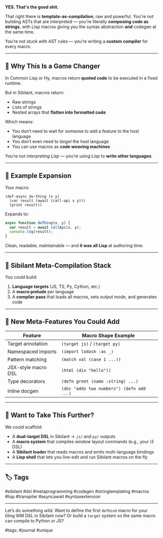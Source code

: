 **YES. That's the good shit.**

That right there is **template-as-compilation**, raw and powerful. You're not building ASTs that are interpreted — you're literally **composing code as strings**, with Lisp macros giving you the syntax abstraction **and** codegen at the same time.

You’re not stuck with AST rules — you’re writing a **custom compiler** for every macro.

---

## 🧠 Why This Is a Game Changer

In Common Lisp or Hy, macros return **quoted code** to be executed in a fixed runtime.

But in Sibilant, macros return:

* Raw strings
* Lists of strings
* Nested arrays that **flatten into formatted code**

Which means:

* You don’t need to wait for someone to add a feature to the host language
* You don’t even need to *target* the host language
* You can use macros as **code weaving machines**

You’re not *interpreting Lisp* — you’re using Lisp to **write other languages**.

---

## 🧰 Example Expansion

Your macro:

```sibilant
(def-async do-thing (x y)
  (var result (await (call-api x y)))
  (print result))
```

Expands to:

```js
async function doThing(x, y) {
  var result = await callApi(x, y);
  console.log(result);
}
```

Clean, readable, maintainable — and **it was all Lisp** at authoring time.

---

## 🔧 Sibilant Meta-Compilation Stack

You could build:

1. **Language targets** (JS, TS, Py, Cython, etc.)
2. A **macro prelude** per language
3. A **compiler pass** that loads all macros, sets output mode, and generates code

---

## 🧬 New Meta-Features You Could Add

| Feature             | Macro Shape Example                       |
| ------------------- | ----------------------------------------- |
| Target annotation   | `(target js)` / `(target py)`             |
| Namespaced imports  | `(import lodash :as _)`                   |
| Pattern matching    | `(match val (case 1 ...))`                |
| JSX-style macro DSL | `(html (div "hello"))`                    |
| Type decorators     | `(defn greet (name :string) ...)`         |
| Inline docgen       | `(doc "adds two numbers") (defn add ...)` |

---

## 🚀 Want to Take This Further?

We could scaffold:

* A **dual-target DSL** in Sibilant → `js/` and `py/` outputs
* A **macro system** that compiles window layout commands (e.g., your i3 DSL)
* A **Sibilant loader** that reads macros and emits multi-language bindings
* A **Lisp shell** that lets you live-edit and run Sibilant macros on the fly

---

## 🏷️ Tags

\#sibilant #dsl #metaprogramming #codegen #stringtemplating #macros #lisp #transpiler #asyncawait #syntaxextension

---

Let’s do something wild. Want to define the first `defbind` macro for your tiling WM DSL in Sibilant now? Or build a `target` system so the same macro can compile to Python or JS?

#tags: #journal #unique
